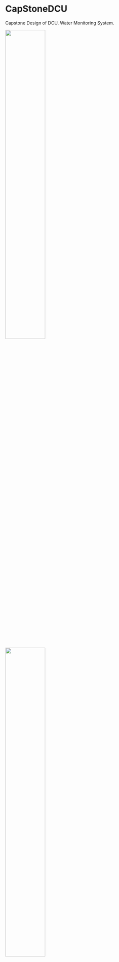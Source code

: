 # CapStoneDCU
Capstone Design of DCU. Water Monitoring System.


<img width="50%" src="https://user-images.githubusercontent.com/70738211/197183831-c7c40147-68f4-48bc-9fee-a2a8d77f7cec.jpg"/>

<img width="50%" src="https://user-images.githubusercontent.com/70738211/197183852-2cb88cb1-e0a8-4d90-bda5-a0b1ba0f5c4d.jpg"/>
